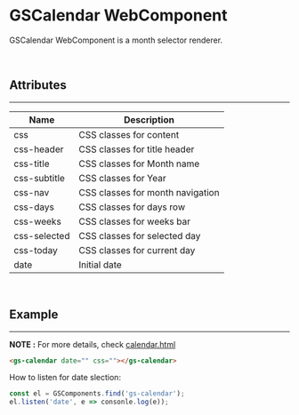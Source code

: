 # GSCalendar WebComponent

GSCalendar WebComponent is a month selector renderer.

<br>

## Attributes
---

| Name               | Description                                              |
|--------------------|----------------------------------------------------------|
| css                | CSS classes for content                                  |
| css-header         | CSS classes for title header                             |
| css-title          | CSS classes for Month name                               |
| css-subtitle       | CSS classes for Year                                     |
| css-nav            | CSS classes for month navigation                         |
| css-days           | CSS classes for days row                                 |
| css-weeks          | CSS classes for weeks bar                                |
| css-selected       | CSS classes for selected day                             |
| css-today          | CSS classes for current day                              |
| date               | Initial date                                             |

<br>

## Example
---
 
**NOTE :** 
For more details, check [calendar.html](../../demos/calendar.html)

```html
<gs-calendar date="" css=""></gs-calendar>
```
How to listen for date slection:

```JavaScript
const el = GSComponents.find('gs-calendar');
el.listen('date', e => consonle.log(e));
```